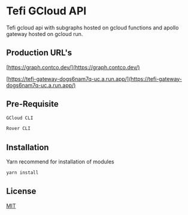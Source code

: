 # Tefi GCloud API

Tefi gcloud api with subgraphs hosted on gcloud functions and apollo gateway hosted on gcloud run.

## Production URL's

[https://graph.contco.dev/](https://graph.contco.dev/)

[https://tefi-gateway-dogs6nam7q-uc.a.run.app/](https://tefi-gateway-dogs6nam7q-uc.a.run.app/)

## Pre-Requisite

```bash
GCloud CLI
```

```bash
Rover CLI
```

## Installation

Yarn recommend for installation of modules

```bash
yarn install
```

## License

[MIT](https://choosealicense.com/licenses/mit/)
